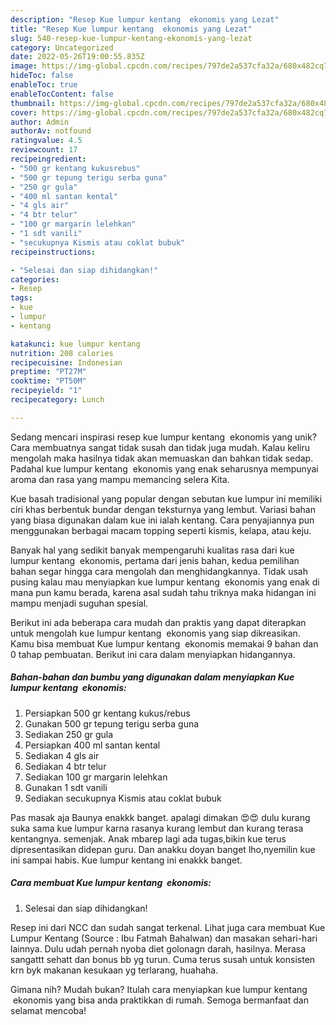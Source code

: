 ```yaml
---
description: "Resep Kue lumpur kentang  ekonomis yang Lezat"
title: "Resep Kue lumpur kentang  ekonomis yang Lezat"
slug: 540-resep-kue-lumpur-kentang-ekonomis-yang-lezat
category: Uncategorized
date: 2022-05-26T19:00:55.835Z
image: https://img-global.cpcdn.com/recipes/797de2a537cfa32a/680x482cq70/kue-lumpur-kentang-ekonomis-foto-resep-utama.jpg
hideToc: false
enableToc: true
enableTocContent: false
thumbnail: https://img-global.cpcdn.com/recipes/797de2a537cfa32a/680x482cq70/kue-lumpur-kentang-ekonomis-foto-resep-utama.jpg
cover: https://img-global.cpcdn.com/recipes/797de2a537cfa32a/680x482cq70/kue-lumpur-kentang-ekonomis-foto-resep-utama.jpg
author: Admin
authorAv: notfound
ratingvalue: 4.5
reviewcount: 17
recipeingredient:
- "500 gr kentang kukusrebus"
- "500 gr tepung terigu serba guna"
- "250 gr gula"
- "400 ml santan kental"
- "4 gls air"
- "4 btr telur"
- "100 gr margarin lelehkan"
- "1 sdt vanili"
- "secukupnya Kismis atau coklat bubuk"
recipeinstructions:

- "Selesai dan siap dihidangkan!"
categories:
- Resep
tags:
- kue
- lumpur
- kentang

katakunci: kue lumpur kentang 
nutrition: 208 calories
recipecuisine: Indonesian
preptime: "PT27M"
cooktime: "PT50M"
recipeyield: "1"
recipecategory: Lunch

---
```





Sedang mencari inspirasi resep kue lumpur kentang  ekonomis yang unik? Cara membuatnya sangat tidak susah dan tidak juga mudah. Kalau keliru mengolah maka hasilnya tidak akan memuaskan dan bahkan tidak sedap. Padahal kue lumpur kentang  ekonomis yang enak seharusnya mempunyai aroma dan rasa yang mampu memancing selera Kita.





Kue basah tradisional yang popular dengan sebutan kue lumpur ini memiliki ciri khas berbentuk bundar dengan teksturnya yang lembut. Variasi bahan yang biasa digunakan dalam kue ini ialah kentang. Cara penyajiannya pun menggunakan berbagai macam topping seperti kismis, kelapa, atau keju.

Banyak hal yang sedikit banyak mempengaruhi kualitas rasa dari kue lumpur kentang  ekonomis, pertama dari jenis bahan, kedua pemilihan bahan segar hingga cara mengolah dan menghidangkannya. Tidak usah pusing kalau mau menyiapkan kue lumpur kentang  ekonomis yang enak di mana pun kamu berada, karena asal sudah tahu triknya maka hidangan ini mampu menjadi suguhan spesial.






Berikut ini ada beberapa cara mudah dan praktis yang dapat diterapkan untuk mengolah kue lumpur kentang  ekonomis yang siap dikreasikan. Kamu bisa membuat Kue lumpur kentang  ekonomis memakai 9 bahan dan 0 tahap pembuatan. Berikut ini cara dalam menyiapkan hidangannya.

<!--inarticleads1-->

##### Bahan-bahan dan bumbu yang digunakan dalam menyiapkan Kue lumpur kentang  ekonomis:

1. Persiapkan 500 gr kentang kukus/rebus
1. Gunakan 500 gr tepung terigu serba guna
1. Sediakan 250 gr gula
1. Persiapkan 400 ml santan kental
1. Sediakan 4 gls air
1. Sediakan 4 btr telur
1. Sediakan 100 gr margarin lelehkan
1. Gunakan 1 sdt vanili
1. Sediakan secukupnya Kismis atau coklat bubuk


Pas masak aja Baunya enakkk banget. apalagi dimakan 😍😍 dulu kurang suka sama kue lumpur karna rasanya kurang lembut dan kurang terasa kentangnya. semenjak. Anak mbarep lagi ada tugas,bikin kue terus dipresentasikan didepan guru. Dan anakku doyan banget lho,nyemilin kue ini sampai habis. Kue lumpur kentang ini enakkk banget. 

<!--inarticleads2-->

##### Cara membuat Kue lumpur kentang  ekonomis:


1. Selesai dan siap dihidangkan!

Resep ini dari NCC dan sudah sangat terkenal. Lihat juga cara membuat Kue Lumpur Kentang (Source : Ibu Fatmah Bahalwan) dan masakan sehari-hari lainnya. Dulu udah pernah nyoba diet golonagn darah, hasilnya. Merasa sangattt sehatt dan bonus bb yg turun. Cuma terus susah untuk konsisten krn byk makanan kesukaan yg terlarang, huahaha. 

Gimana nih? Mudah bukan? Itulah cara menyiapkan kue lumpur kentang  ekonomis yang bisa anda praktikkan di rumah. Semoga bermanfaat dan selamat mencoba!
